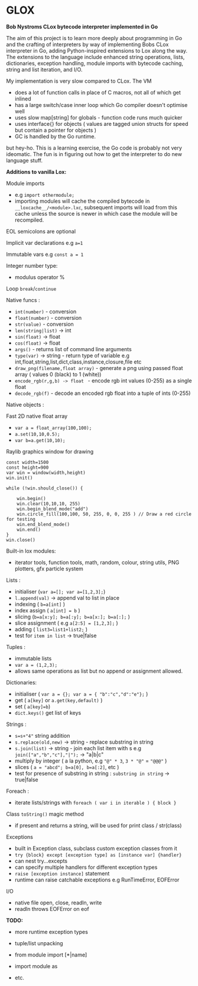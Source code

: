 # GLOX

**Bob Nystroms CLox bytecode interpreter implemented in Go**

The aim of this project is to learn more deeply about programming in Go and the crafting of interpreters by way of implementing Bobs CLox interpreter in Go, adding Python-inspired extensions to Lox along the way.
The extensions to the language include enhanced string operations, lists, dictionaries, exception handling, module imports with bytecode caching, string and list iteration, and I/O.  

My implementation is very slow compared to CLox. The VM 
- does a lot of function calls in place of C macros, not all of which get inlined
- has a large switch/case inner loop which Go compiler doesn't optimise well  
- uses slow map[string] for globals - function code runs much quicker 
- uses interface{} for objects ( values are tagged union structs for speed but contain a pointer for objects ) 
- GC is handled by the Go runtime. 

but hey-ho. This is a learning exercise, the Go code is probably not very ideomatic. The fun is in figuring out how to get the interpreter to do new language stuff. 

**Additions to vanilla Lox:**

Module imports

- e.g `import othermodule;`
- importing modules will cache the compiled bytecode in `__loxcache__/<module>.lxc`, subsequent imports will load from this cache unless the source is newer in which 
  case the module will be recompiled. 

EOL semicolons are optional 

Implicit var declarations e.g `a=1`

Immutable vars e.g  `const a = 1`

Integer number type:

- modulus operator %  

Loop `break`/`continue`

Native funcs :  

- `int(number)`    - conversion
- `float(number)`   - conversion 
- `str(value)`     - conversion 
- `len(string|list)` -> int
- `sin(float)`    -> float
- `cos(float)`    -> float 
- `args()` - returns list of command line arguments  
- `type(var)` -> string - return type of variable e.g int,float,string,list,dict,class,instance,closure,file etc 
- `draw_png(filename,float array)` - generate a png using passed float array ( values 0 (black) to 1 (white)) 
- `encode_rgb(r,g,b) -> float `  - encode rgb int values (0-255) as a single float 
- `decode_rgb(f)`  - decode an encoded rgb float into a tuple of ints (0-255)     

Native objects :

Fast 2D native float array 
- `var a = float_array(100,100);`
- `a.set(10,10,0.5);`
- `var b=a.get(10,10);`  

Raylib graphics window for drawing 
```
const width=1500
const height=900
var win = window(width,height)
win.init()
 
while (!win.should_close()) {

    win.begin()
    win.clear(10,10,10, 255) 
    win.begin_blend_mode("add")
    win.circle_fill(100,100, 50, 255, 0, 0, 255 ) // Draw a red circle for testing
    win.end_blend_mode()
    win.end()
}
win.close()
```

Built-in lox modules:
-  iterator tools, function tools, math, random, colour, string utils, PNG plotters, gfx particle system

Lists :

- initialiser (`var a=[]; var a=[1,2,3];`)
- `l.append(val)` -> append val to list in place  
- indexing ( `b=a[int]` )
- index assign ( `a[int] = b` )
- slicing (`b=a[x:y]; b=a[:y]; b=a[x:]; b=a[:];` )
- slice assignment ( e.g `a[2:5] = [1,2,3];` )
- adding ( `list3=list1+list2;` )
- test for `item in list`  -> true|false 

Tuples : 

- immutable lists
- `var a = (1,2,3);` 
- allows same operations as list but no append or assignment allowed.

Dictionaries:

- initialiser ( `var a = {}; var a = { "b":"c","d":"e"};` )
- get ( `a[key]` or `a.get(key,default)` ) 
- set ( `a[key]=b`)
- `dict.keys()`   get list of keys 

Strings :

- `s=s+"4"`  string addition
- `s.replace(old,new)` -> string  - replace substring in string   
- `s.join(list)` -> string - join each list item with s  e.g `join(["a","b","c"],"|");` -> "a|b|c"   
- multiply by integer ( a la python, e.g  `"@" * 3`,  `3 * "@"` = `"@@@"` )
- slices   ( `a = "abcd"; b=a[0], b=a[:2]`, etc )
- test for presence of substring in string : `substring in string` -> true|false 

Foreach : 
- iterate lists/strings with `foreach ( var i in iterable ) { block }`


Class `toString()` magic method

- if present and returns a string, will be used for print class / str(class)

Exceptions

- built in Exception class, subclass custom exception classes from it
- `try {block} except [exception type] as [instance var] {handler}` 
- can nest try...excepts 
- can specify multiple handlers for different exception types
- `raise [exception instance]` statement 
- runtime can raise catchable exceptions e.g RunTimeError, EOFError

I/O

- native file open, close, readln, write 
- readln throws EOFError on eof 

**TODO:**

- more runtime exception types 
- tuple/list unpacking
- from module import [*|name] 
- import module as <namespace> 

- etc.
 
